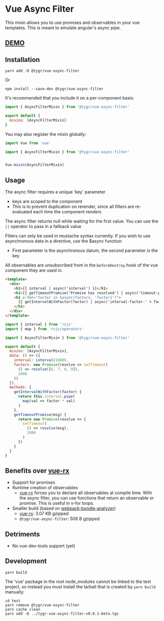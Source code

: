 # Vue Async Filter

This mixin allows you to use promises and observables in your vue templates. This is meant to emulate angular's async pipe.

## [DEMO](http://vue-async-filter.surge.sh)

## Installation

```
yarn add -D @tygr/vue-async-filter
```
Or
```
npm install --save-dev @tygr/vue-async-filter
```

It's recommended that you include it on a per-component basis:

```js
import { AsyncFilterMixin } from '@tygr/vue-async-filter'

export default {
  mixins: [AsyncFilterMixin]
}
```

You may also register the mixin globally:

```js
import Vue from 'vue'

import { AsyncFilterMixin } from '@tygr/vue-async-filter'


Vue.mixin(AsyncFilterMixin)
```

## Usage

The async filter requires a unique 'key' parameter
  - keys are scoped to the component
  - This is to prevent duplication on rerender, since all filters are re-evaluated each time the component renders

The async filter returns null while waiting for the first value. You can use the `||` operator to pass in a fallback value

Filters can only be used in mustache syntax currently. If you wish to use asynchronous data in a directive, use the $async function
  - First parameter is the asynchronous datum, the second parameter is the key

All observables are unsubscribed from in the `beforeDestroy` hook of the vue component they are used in.

```html
<template>
  <div>
    <h1>{{ interval | async('interval') }}</h1>
    <h1>{{ getTimeoutPromise('Promise has resolved') | async('timeout-promise') || 'loading...' }}</h1>
    <h1 v-for="factor in $async(factors, 'factors')">
      {{ getIntervalWithFactor(factor) | async('interval-factor-' + factor) }}
    </h1>
  </div>
</template>
```
```js
import { interval } from 'rxjs'
import { map } from 'rxjs/operators'

import { AsyncFilterMixin } from '@tygr/vue-async-filter'

export default {
  mixins: [AsyncFilterMixin],
  data: () => ({
    interval: interval(1000),
    factors: new Promise(resolve => setTimeout(
      () => resolve([6, 7, 8, 9]),
      2000
    ))
  }),
  methods: {
    getIntervalWithFactor(factor) {
      return this.interval.pipe(
        map(val => factor * val)
      )
    },
    getTimeoutPromise(msg) {
      return new Promise(resolve => {
        setTimeout(
          () => resolve(msg),
          2000
        )
      })
    }
  }
}
```

## Benefits over [vue-rx](https://github.com/vuejs/vue-rx)

* Support for promises
* Runtime creation of observables
  - [vue-rx](https://github.com/vuejs/vue-rx) forces you to declare all observables at compile time. With the async filter, you can use functions that return an observable or promise. This is useful in v-for loops.
* Smaller build (based on [webpack-bundle-analyzer](https://github.com/webpack-contrib/webpack-bundle-analyzer))
  - [vue-rx](https://github.com/vuejs/vue-rx): 3.07 KB gzipped
  - `@tygr/vue-async-filter`: 506 B gzipped

## Detriments

* No vue-dev-tools support (yet)

## Development

```
yarn build
```

The 'vue' package in the root node_modules cannot be linked to the test project, so instead you must install the tarball that is created by `yarn build` manually:

```
cd test
yarn remove @tygr/vue-async-filter
yarn cache clean
yarn add -D ../tygr-vue-async-filter-v0.0.1-beta.tgz
```
